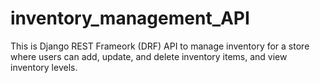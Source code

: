 # inventory_management_API
This is Django REST Frameork (DRF)  API to manage inventory for a store where users can add, update, and delete inventory items, and view inventory levels.
